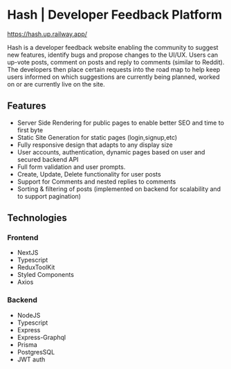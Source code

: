 # Hash | Developer Feedback Platform

<a href = "https://hash.up.railway.app/" target="_blank">https://hash.up.railway.app/</a>

Hash is a developer feedback website enabling the community to suggest new features,
identify bugs and propose changes to the UI/UX. Users can up-vote posts, comment on
posts and reply to comments (similar to Reddit). The developers then place certain
requests into the road map to help keep users informed on which suggestions are
currently being planned, worked on or are currently live on the site.

## Features
- Server Side Rendering for public pages to enable better SEO and time to first byte
- Static Site Generation for static pages (login,signup,etc)
- Fully responsive design that adapts to any display size
- User accounts, authentication, dynamic pages based on user and secured
backend API
- Full form validation and user prompts.
- Create, Update, Delete functionality for user posts
- Support for Comments and nested replies to comments
- Sorting & filtering of posts (implemented on backend for scalability and to support
pagination)

## Technologies

### Frontend
- NextJS 
- Typescript 
- ReduxToolKit 
- Styled Components
- Axios

### Backend
- NodeJS
- Typescript
- Express
- Express-Graphql
- Prisma
- PostgresSQL
- JWT auth

